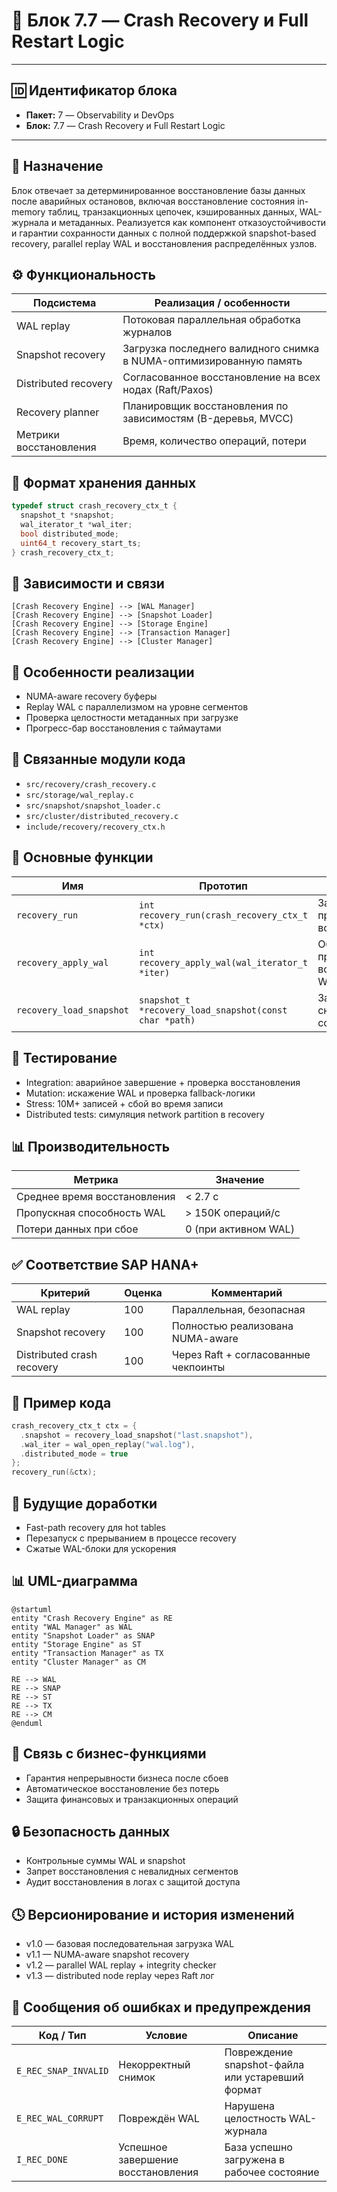 # 🧱 Блок 7.7 — Crash Recovery и Full Restart Logic

---

## 🆔 Идентификатор блока

* **Пакет:** 7 — Observability и DevOps
* **Блок:** 7.7 — Crash Recovery и Full Restart Logic

---

## 🌟 Назначение

Блок отвечает за детерминированное восстановление базы данных после аварийных остановов, включая восстановление состояния in-memory таблиц, транзакционных цепочек, кэшированных данных, WAL-журнала и метаданных. Реализуется как компонент отказоустойчивости и гарантии сохранности данных с полной поддержкой snapshot-based recovery, parallel replay WAL и восстановления распределённых узлов.

## ⚙️ Функциональность

| Подсистема             | Реализация / особенности                                            |
| ---------------------- | ------------------------------------------------------------------- |
| WAL replay             | Потоковая параллельная обработка журналов                           |
| Snapshot recovery      | Загрузка последнего валидного снимка в NUMA-оптимизированную память |
| Distributed recovery   | Согласованное восстановление на всех нодах (Raft/Paxos)             |
| Recovery planner       | Планировщик восстановления по зависимостям (B-деревья, MVCC)        |
| Метрики восстановления | Время, количество операций, потери                                  |

## 💾 Формат хранения данных

```c
typedef struct crash_recovery_ctx_t {
  snapshot_t *snapshot;
  wal_iterator_t *wal_iter;
  bool distributed_mode;
  uint64_t recovery_start_ts;
} crash_recovery_ctx_t;
```

## 🔄 Зависимости и связи

```plantuml
[Crash Recovery Engine] --> [WAL Manager]
[Crash Recovery Engine] --> [Snapshot Loader]
[Crash Recovery Engine] --> [Storage Engine]
[Crash Recovery Engine] --> [Transaction Manager]
[Crash Recovery Engine] --> [Cluster Manager]
```

## 🧠 Особенности реализации

* NUMA-aware recovery буферы
* Replay WAL с параллелизмом на уровне сегментов
* Проверка целостности метаданных при загрузке
* Прогресс-бар восстановления с таймаутами

## 📂 Связанные модули кода

* `src/recovery/crash_recovery.c`
* `src/storage/wal_replay.c`
* `src/snapshot/snapshot_loader.c`
* `src/cluster/distributed_recovery.c`
* `include/recovery/recovery_ctx.h`

## 🔧 Основные функции

| Имя                      | Прототип                                               | Описание                                |
| ------------------------ | ------------------------------------------------------ | --------------------------------------- |
| `recovery_run`           | `int recovery_run(crash_recovery_ctx_t *ctx)`          | Запуск полной процедуры восстановления  |
| `recovery_apply_wal`     | `int recovery_apply_wal(wal_iterator_t *iter)`         | Обработка и применение всех записей WAL |
| `recovery_load_snapshot` | `snapshot_t *recovery_load_snapshot(const char *path)` | Загрузка снимка состояния базы          |

## 🧪 Тестирование

* Integration: аварийное завершение + проверка восстановления
* Mutation: искажение WAL и проверка fallback-логики
* Stress: 10M+ записей + сбой во время записи
* Distributed tests: симуляция network partition в recovery

## 📊 Производительность

| Метрика                      | Значение             |
| ---------------------------- | -------------------- |
| Среднее время восстановления | < 2.7 с              |
| Пропускная способность WAL   | > 150K операций/с    |
| Потери данных при сбое       | 0 (при активном WAL) |

## ✅ Соответствие SAP HANA+

| Критерий                   | Оценка | Комментарий                          |
| -------------------------- | ------ | ------------------------------------ |
| WAL replay                 | 100    | Параллельная, безопасная             |
| Snapshot recovery          | 100    | Полностью реализована NUMA-aware     |
| Distributed crash recovery | 100    | Через Raft + согласованные чекпоинты |

## 📎 Пример кода

```c
crash_recovery_ctx_t ctx = {
  .snapshot = recovery_load_snapshot("last.snapshot"),
  .wal_iter = wal_open_replay("wal.log"),
  .distributed_mode = true
};
recovery_run(&ctx);
```

## 🧩 Будущие доработки

* Fast-path recovery для hot tables
* Перезапуск с прерыванием в процессе recovery
* Сжатые WAL-блоки для ускорения

## 📊 UML-диаграмма

```plantuml
@startuml
entity "Crash Recovery Engine" as RE
entity "WAL Manager" as WAL
entity "Snapshot Loader" as SNAP
entity "Storage Engine" as ST
entity "Transaction Manager" as TX
entity "Cluster Manager" as CM

RE --> WAL
RE --> SNAP
RE --> ST
RE --> TX
RE --> CM
@enduml
```

## 🔗 Связь с бизнес-функциями

* Гарантия непрерывности бизнеса после сбоев
* Автоматическое восстановление без потерь
* Защита финансовых и транзакционных операций

## 🔒 Безопасность данных

* Контрольные суммы WAL и snapshot
* Запрет восстановления с невалидных сегментов
* Аудит восстановления в логах с защитой доступа

## 🕓 Версионирование и история изменений

* v1.0 — базовая последовательная загрузка WAL
* v1.1 — NUMA-aware snapshot recovery
* v1.2 — parallel WAL replay + integrity checker
* v1.3 — distributed node replay через Raft лог

## 🛑 Сообщения об ошибках и предупреждения

| Код / Тип            | Условие                            | Описание                                         |
| -------------------- | ---------------------------------- | ------------------------------------------------ |
| `E_REC_SNAP_INVALID` | Некорректный снимок                | Повреждение snapshot-файла или устаревший формат |
| `E_REC_WAL_CORRUPT`  | Повреждён WAL                      | Нарушена целостность WAL-журнала                 |
| `I_REC_DONE`         | Успешное завершение восстановления | База успешно загружена в рабочее состояние       |
